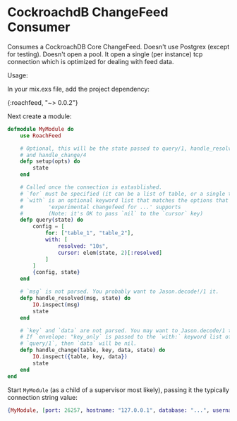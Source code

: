 # CockroachdB ChangeFeed Consumer

Consumes a CockroachDB Core ChangeFeed. Doesn't use Postgrex (except for testing). Doesn't open a pool. It open a single (per instance) tcp connection which is optimized for dealing with feed data.

Usage:

In your mix.exs file, add the project dependency:

{:roachfeed, "~> 0.0.2"}

Next create a module:

```elixir
defmodule MyModule do
	use RoachFeed

	# Optional, this will be the state passed to query/1, handle_resolve/2
	# and handle_change/4
	defp setup(opts) do
		state
	end

	# Called once the connection is estasblished.
	# `for` must be specified (it can be a list of table, or a single table)
	# `with` is an optional keyword list that matches the options that
	#        'experimental changefeed for ...' supports
	#        (Note: it's OK to pass `nil` to the `cursor` key)
	defp query(state) do
		config = [
			for: ["table_1", "table_2"],
			with: [
				resolved: "10s",
				cursor: elem(state, 2)[:resolved]
			]
		]
		{config, state}
	end

	# `msg` is not parsed. You probably want to Jason.decode!/1 it.
	defp handle_resolved(msg, state) do
		IO.inspect(msg)
		state
	end

	# `key` and `data` are not parsed. You may want to Jason.decode/1 them.
	# If `envelope: "key_only` is passed to the `with:` keyword list of
	# `query/1`, then `data` will be nil.
	defp handle_change(table, key, data, state) do
		IO.inspect({table, key, data})
		state
	end
end
```

Start `MyModule` (as a child of a supervisor most likely), passing it the typically connection string value:

```elixir
{MyModule, [port: 26257, hostname: "127.0.0.1", database: "...", username: "...", password: "..."]}
```
